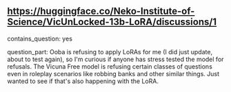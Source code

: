 ## https://huggingface.co/Neko-Institute-of-Science/VicUnLocked-13b-LoRA/discussions/1

contains_question: yes

question_part: Ooba is refusing to apply LoRAs for me (I did just update, about to test again), so I'm curious if anyone has stress tested the model for refusals. The Vicuna Free model is refusing certain classes of questions even in roleplay scenarios like robbing banks and other similar things. Just wanted to see if that's also happening with the LoRA.